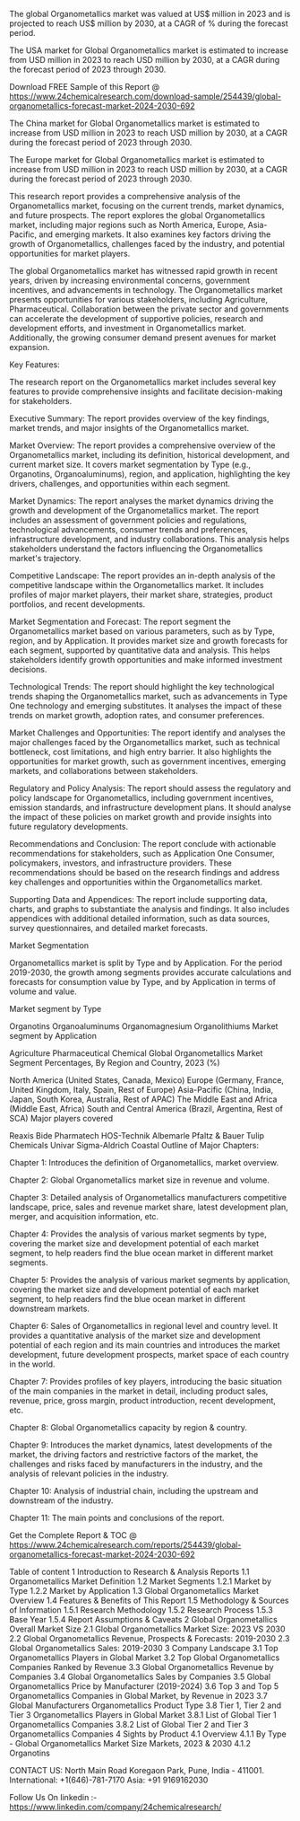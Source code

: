 The global Organometallics market was valued at US$ million in 2023 and is projected to reach US$ million by 2030, at a CAGR of % during the forecast period.

The USA market for Global Organometallics  market is estimated to increase from USD million in 2023 to reach USD million by 2030, at a CAGR during the forecast period of 2023 through 2030.

Download FREE Sample of this Report @ https://www.24chemicalresearch.com/download-sample/254439/global-organometallics-forecast-market-2024-2030-692

The China market for Global Organometallics  market is estimated to increase from USD million in 2023 to reach USD million by 2030, at a CAGR during the forecast period of 2023 through 2030.

The Europe market for Global Organometallics  market is estimated to increase from USD million in 2023 to reach USD million by 2030, at a CAGR during the forecast period of 2023 through 2030.

This research report provides a comprehensive analysis of the Organometallics market, focusing on the current trends, market dynamics, and future prospects. The report explores the global Organometallics market, including major regions such as North America, Europe, Asia-Pacific, and emerging markets. It also examines key factors driving the growth of Organometallics, challenges faced by the industry, and potential opportunities for market players.

The global Organometallics market has witnessed rapid growth in recent years, driven by increasing environmental concerns, government incentives, and advancements in technology. The Organometallics market presents opportunities for various stakeholders, including Agriculture, Pharmaceutical. Collaboration between the private sector and governments can accelerate the development of supportive policies, research and development efforts, and investment in Organometallics market. Additionally, the growing consumer demand present avenues for market expansion.

Key Features:

The research report on the Organometallics market includes several key features to provide comprehensive insights and facilitate decision-making for stakeholders.

Executive Summary: The report provides overview of the key findings, market trends, and major insights of the Organometallics market.

Market Overview: The report provides a comprehensive overview of the Organometallics market, including its definition, historical development, and current market size. It covers market segmentation by Type (e.g., Organotins, Organoaluminums), region, and application, highlighting the key drivers, challenges, and opportunities within each segment.

Market Dynamics: The report analyses the market dynamics driving the growth and development of the Organometallics market. The report includes an assessment of government policies and regulations, technological advancements, consumer trends and preferences, infrastructure development, and industry collaborations. This analysis helps stakeholders understand the factors influencing the Organometallics market's trajectory.

Competitive Landscape: The report provides an in-depth analysis of the competitive landscape within the Organometallics market. It includes profiles of major market players, their market share, strategies, product portfolios, and recent developments.

Market Segmentation and Forecast: The report segment the Organometallics market based on various parameters, such as by Type, region, and by Application. It provides market size and growth forecasts for each segment, supported by quantitative data and analysis. This helps stakeholders identify growth opportunities and make informed investment decisions.

Technological Trends: The report should highlight the key technological trends shaping the Organometallics market, such as advancements in Type One technology and emerging substitutes. It analyses the impact of these trends on market growth, adoption rates, and consumer preferences.

Market Challenges and Opportunities: The report identify and analyses the major challenges faced by the Organometallics market, such as technical bottleneck, cost limitations, and high entry barrier. It also highlights the opportunities for market growth, such as government incentives, emerging markets, and collaborations between stakeholders.

Regulatory and Policy Analysis: The report should assess the regulatory and policy landscape for Organometallics, including government incentives, emission standards, and infrastructure development plans. It should analyse the impact of these policies on market growth and provide insights into future regulatory developments.

Recommendations and Conclusion: The report conclude with actionable recommendations for stakeholders, such as Application One Consumer, policymakers, investors, and infrastructure providers. These recommendations should be based on the research findings and address key challenges and opportunities within the Organometallics market.

Supporting Data and Appendices: The report include supporting data, charts, and graphs to substantiate the analysis and findings. It also includes appendices with additional detailed information, such as data sources, survey questionnaires, and detailed market forecasts.

Market Segmentation

Organometallics market is split by Type and by Application. For the period 2019-2030, the growth among segments provides accurate calculations and forecasts for consumption value by Type, and by Application in terms of volume and value.

Market segment by Type

Organotins
Organoaluminums
Organomagnesium
Organolithiums
Market segment by Application

Agriculture
Pharmaceutical
Chemical
Global Organometallics Market Segment Percentages, By Region and Country, 2023 (%)

North America (United States, Canada, Mexico)
Europe (Germany, France, United Kingdom, Italy, Spain, Rest of Europe)
Asia-Pacific (China, India, Japan, South Korea, Australia, Rest of APAC)
The Middle East and Africa (Middle East, Africa)
South and Central America (Brazil, Argentina, Rest of SCA)
Major players covered

Reaxis
Bide Pharmatech
HOS-Technik
Albemarle
Pfaltz & Bauer
Tulip Chemicals
Univar
Sigma-Aldrich
Coastal
Outline of Major Chapters:

Chapter 1: Introduces the definition of Organometallics, market overview.

Chapter 2: Global Organometallics market size in revenue and volume.

Chapter 3: Detailed analysis of Organometallics manufacturers competitive landscape, price, sales and revenue market share, latest development plan, merger, and acquisition information, etc.

Chapter 4: Provides the analysis of various market segments by type, covering the market size and development potential of each market segment, to help readers find the blue ocean market in different market segments.

Chapter 5: Provides the analysis of various market segments by application, covering the market size and development potential of each market segment, to help readers find the blue ocean market in different downstream markets.

Chapter 6: Sales of Organometallics in regional level and country level. It provides a quantitative analysis of the market size and development potential of each region and its main countries and introduces the market development, future development prospects, market space of each country in the world.

Chapter 7: Provides profiles of key players, introducing the basic situation of the main companies in the market in detail, including product sales, revenue, price, gross margin, product introduction, recent development, etc.

Chapter 8: Global Organometallics capacity by region & country.

Chapter 9: Introduces the market dynamics, latest developments of the market, the driving factors and restrictive factors of the market, the challenges and risks faced by manufacturers in the industry, and the analysis of relevant policies in the industry.

Chapter 10: Analysis of industrial chain, including the upstream and downstream of the industry.

Chapter 11: The main points and conclusions of the report.

Get the Complete Report & TOC @ https://www.24chemicalresearch.com/reports/254439/global-organometallics-forecast-market-2024-2030-692

Table of content
1 Introduction to Research & Analysis Reports
1.1 Organometallics Market Definition
1.2 Market Segments
1.2.1 Market by Type
1.2.2 Market by Application
1.3 Global Organometallics Market Overview
1.4 Features & Benefits of This Report
1.5 Methodology & Sources of Information
1.5.1 Research Methodology
1.5.2 Research Process
1.5.3 Base Year
1.5.4 Report Assumptions & Caveats
2 Global Organometallics Overall Market Size
2.1 Global Organometallics Market Size: 2023 VS 2030
2.2 Global Organometallics Revenue, Prospects & Forecasts: 2019-2030
2.3 Global Organometallics Sales: 2019-2030
3 Company Landscape
3.1 Top Organometallics Players in Global Market
3.2 Top Global Organometallics Companies Ranked by Revenue
3.3 Global Organometallics Revenue by Companies
3.4 Global Organometallics Sales by Companies
3.5 Global Organometallics Price by Manufacturer (2019-2024)
3.6 Top 3 and Top 5 Organometallics Companies in Global Market, by Revenue in 2023
3.7 Global Manufacturers Organometallics Product Type
3.8 Tier 1, Tier 2 and Tier 3 Organometallics Players in Global Market
3.8.1 List of Global Tier 1 Organometallics Companies
3.8.2 List of Global Tier 2 and Tier 3 Organometallics Companies
4 Sights by Product
4.1 Overview
4.1.1 By Type - Global Organometallics Market Size Markets, 2023 & 2030
4.1.2 Organotins

CONTACT US:
North Main Road Koregaon Park, Pune, India - 411001.
International: +1(646)-781-7170
Asia: +91 9169162030

Follow Us On linkedin :- https://www.linkedin.com/company/24chemicalresearch/
